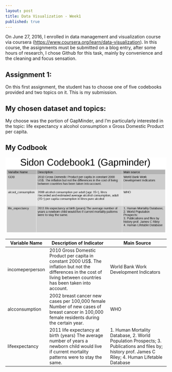 ```yaml
---
layout: post
title: Data Visualization - Week1
published: true
---
```


On June 27, 2016, I enrolled in data management and visualization course via coursera (<https://www.coursera.org/learn/data-visualization>). In this course, the assignments must be submitted on a blog entry, after some hours of research, I chose Github for this task, mainly by convenience and the cleaning and focus sensation.

## Assignment 1: 
On this first assignment, the student has to choose one of five codebooks provided and two topics on it. This is my submission.

## My chosen dataset and topics: 
My choose was the portion of GapMinder, and I’m particularly interested in the topic: life expectancy x alcohol consumption x Gross Domestic Product per capita.

## My Codbook
![codbook1.png](/images/codebook1.png)

| Variable Name   | Description of Indicator                                                                                                                                                | Main Source                                                                                                                                        |
|-----------------|-------------------------------------------------------------------------------------------------------------------------------------------------------------------------|----------------------------------------------------------------------------------------------------------------------------------------------------|
| incomeperperson | 2010 Gross Domestic Product per capita in constant 2000 US$. The inflation but not the differences in the cost of living between countries has been taken into account. | World Bank Work Development Indicators                                                                                                             |
| alcconsumption  | 2002 breast cancer new cases per 100,000 female Number of new cases of breast cancer in 100,000 female residents during the certain year.                               | WHO                                                                                                                                                |
| lifeexpectancy  | 2011 life expectancy at birth (years) The average number of years a newborn child would live if current mortality patterns were to stay the same.                       | 1. Human Mortality Database, 2. World Population Prospects; 3. Publications and files by; history prof. James C Riley; 4. Human Lifetable Database |